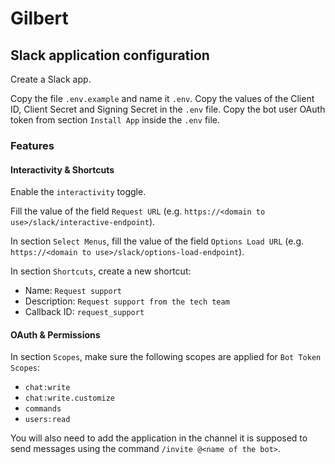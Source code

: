 # Gilbert

## Slack application configuration

Create a Slack app.

Copy the file `.env.example` and name it `.env`.
Copy the values of the Client ID, Client Secret and Signing Secret in the `.env` file.
Copy the bot user OAuth token from section `Install App` inside the `.env` file.

### Features

#### Interactivity & Shortcuts

Enable the `interactivity` toggle.

Fill the value of the field `Request URL` (e.g. `https://<domain to use>/slack/interactive-endpoint`).

In section `Select Menus`, fill the value of the field `Options Load URL` (e.g. `https://<domain to use>/slack/options-load-endpoint`).

In section `Shortcuts`, create a new shortcut:

- Name: `Request support`
- Description: `Request support from the tech team`
- Callback ID: `request_support`

#### OAuth & Permissions

In section `Scopes`, make sure the following scopes are applied for `Bot Token Scopes`:

- `chat:write`
- `chat:write.customize`
- `commands`
- `users:read`

You will also need to add the application in the channel it is supposed to send messages using the command `/invite @<name of the bot>`.
